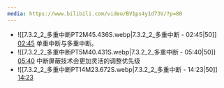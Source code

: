 ```yaml
---
media: https://www.bilibili.com/video/BV1ps4y1d73V/?p=80
---
```


- ![[7.3.2_2_多重中断PT2M45.436S.webp|7.3.2_2_多重中断 - 02:45|50]] [02:45](https://www.bilibili.com/video/BV1ps4y1d73V/?p=80&t=165.43567#t=02:45.44) 单重中断与多重中断。
- ![[7.3.2_2_多重中断PT5M40.431S.webp|7.3.2_2_多重中断 - 05:40|50]] [05:40](https://www.bilibili.com/video/BV1ps4y1d73V/?p=80&t=340.431036#t=05:40.43) 中断屏蔽技术会更加灵活的调整优先级
- ![[7.3.2_2_多重中断PT14M23.672S.webp|7.3.2_2_多重中断 - 14:23|50]] [14:23](https://www.bilibili.com/video/BV1ps4y1d73V/?p=80&t=863.67237#t=14:23.67) 